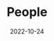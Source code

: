 ---
title: People
date: 2022-10-24

type: landing

sections:
  - block: people
    content:
      title: Meet the Team
      # Choose which groups/teams of users to display.
      #   Edit `user_groups` in each user's profile to add them to one or more of these groups.
      user_groups:
      #    - Principal Investigators
          - Researchers
          - Grad Students
      #    - Administration
      #    - Visitors
      #    - Alumni
      sort_by: Params.last_name
      sort_ascending: true
    design:
      show_interests: false
      show_role: true
      show_social: true
---